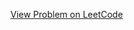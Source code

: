 [View Problem on LeetCode](https://leetcode.com/problems/height-of-binary-tree-after-subtree-removal-queries/)